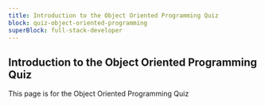 ```yaml
---
title: Introduction to the Object Oriented Programming Quiz
block: quiz-object-oriented-programming
superBlock: full-stack-developer
---
```


## Introduction to the Object Oriented Programming Quiz

This page is for the Object Oriented Programming Quiz
